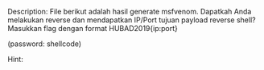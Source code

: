 Description:
File berikut adalah hasil generate msfvenom. Dapatkah Anda melakukan reverse dan mendapatkan IP/Port tujuan payload reverse shell? Masukkan flag dengan format HUBAD2019{ip:port}

(password: shellcode)

Hint:
